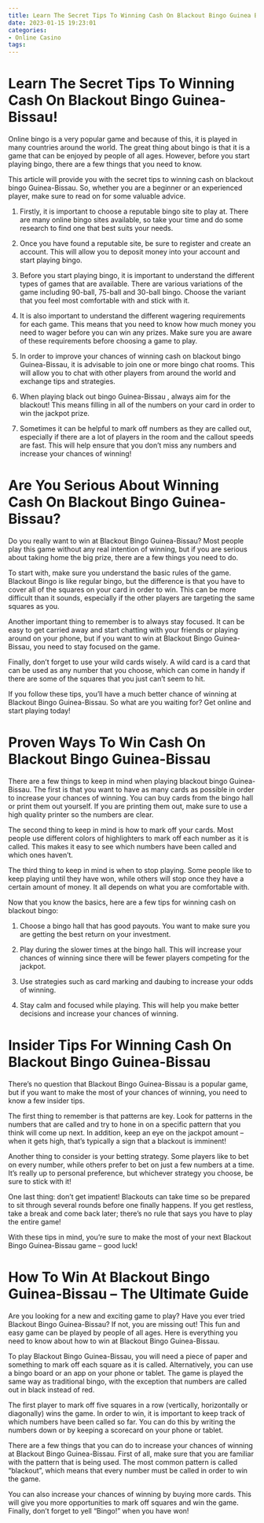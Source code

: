 ```yaml
---
title: Learn The Secret Tips To Winning Cash On Blackout Bingo Guinea Bissau!
date: 2023-01-15 19:23:01
categories:
- Online Casino
tags:
---
```



#  Learn The Secret Tips To Winning Cash On Blackout Bingo Guinea-Bissau!

Online bingo is a very popular game and because of this, it is played in many countries around the world. The great thing about bingo is that it is a game that can be enjoyed by people of all ages. However, before you start playing bingo, there are a few things that you need to know.

This article will provide you with the secret tips to winning cash on blackout bingo Guinea-Bissau. So, whether you are a beginner or an experienced player, make sure to read on for some valuable advice.

1) Firstly, it is important to choose a reputable bingo site to play at. There are many online bingo sites available, so take your time and do some research to find one that best suits your needs.

2) Once you have found a reputable site, be sure to register and create an account. This will allow you to deposit money into your account and start playing bingo.

3) Before you start playing bingo, it is important to understand the different types of games that are available. There are various variations of the game including 90-ball, 75-ball and 30-ball bingo. Choose the variant that you feel most comfortable with and stick with it.

4) It is also important to understand the different wagering requirements for each game. This means that you need to know how much money you need to wager before you can win any prizes. Make sure you are aware of these requirements before choosing a game to play.

5) In order to improve your chances of winning cash on blackout bingo Guinea-Bissau, it is advisable to join one or more bingo chat rooms. This will allow you to chat with other players from around the world and exchange tips and strategies.

6) When playing black out bingo Guinea-Bissau , always aim for the blackout! This means filling in all of the numbers on your card in order to win the jackpot prize.


7) Sometimes it can be helpful to mark off numbers as they are called out, especially if there are a lot of players in the room and the callout speeds are fast. This will help ensure that you don’t miss any numbers and increase your chances of winning!

#  Are You Serious About Winning Cash On Blackout Bingo Guinea-Bissau? 

Do you really want to win at Blackout Bingo Guinea-Bissau? Most people play this game without any real intention of winning, but if you are serious about taking home the big prize, there are a few things you need to do.

To start with, make sure you understand the basic rules of the game. Blackout Bingo is like regular bingo, but the difference is that you have to cover all of the squares on your card in order to win. This can be more difficult than it sounds, especially if the other players are targeting the same squares as you.

Another important thing to remember is to always stay focused. It can be easy to get carried away and start chatting with your friends or playing around on your phone, but if you want to win at Blackout Bingo Guinea-Bissau, you need to stay focused on the game.

Finally, don’t forget to use your wild cards wisely. A wild card is a card that can be used as any number that you choose, which can come in handy if there are some of the squares that you just can’t seem to hit.

If you follow these tips, you’ll have a much better chance of winning at Blackout Bingo Guinea-Bissau. So what are you waiting for? Get online and start playing today!

#  Proven Ways To Win Cash On Blackout Bingo Guinea-Bissau 

There are a few things to keep in mind when playing blackout bingo Guinea-Bissau. The first is that you want to have as many cards as possible in order to increase your chances of winning. You can buy cards from the bingo hall or print them out yourself. If you are printing them out, make sure to use a high quality printer so the numbers are clear.

The second thing to keep in mind is how to mark off your cards. Most people use different colors of highlighters to mark off each number as it is called. This makes it easy to see which numbers have been called and which ones haven’t.

The third thing to keep in mind is when to stop playing. Some people like to keep playing until they have won, while others will stop once they have a certain amount of money. It all depends on what you are comfortable with.

Now that you know the basics, here are a few tips for winning cash on blackout bingo:

1) Choose a bingo hall that has good payouts. You want to make sure you are getting the best return on your investment.

2) Play during the slower times at the bingo hall. This will increase your chances of winning since there will be fewer players competing for the jackpot.

3) Use strategies such as card marking and daubing to increase your odds of winning.

4) Stay calm and focused while playing. This will help you make better decisions and increase your chances of winning.

#  Insider Tips For Winning Cash On Blackout Bingo Guinea-Bissau 

There’s no question that Blackout Bingo Guinea-Bissau is a popular game, but if you want to make the most of your chances of winning, you need to know a few insider tips. 

The first thing to remember is that patterns are key. Look for patterns in the numbers that are called and try to hone in on a specific pattern that you think will come up next. In addition, keep an eye on the jackpot amount – when it gets high, that’s typically a sign that a blackout is imminent! 

Another thing to consider is your betting strategy. Some players like to bet on every number, while others prefer to bet on just a few numbers at a time. It’s really up to personal preference, but whichever strategy you choose, be sure to stick with it! 

One last thing: don’t get impatient! Blackouts can take time so be prepared to sit through several rounds before one finally happens. If you get restless, take a break and come back later; there’s no rule that says you have to play the entire game! 

With these tips in mind, you’re sure to make the most of your next Blackout Bingo Guinea-Bissau game – good luck!

#  How To Win At Blackout Bingo Guinea-Bissau – The Ultimate Guide

Are you looking for a new and exciting game to play? Have you ever tried Blackout Bingo Guinea-Bissau? If not, you are missing out! This fun and easy game can be played by people of all ages. Here is everything you need to know about how to win at Blackout Bingo Guinea-Bissau.

To play Blackout Bingo Guinea-Bissau, you will need a piece of paper and something to mark off each square as it is called. Alternatively, you can use a bingo board or an app on your phone or tablet. The game is played the same way as traditional bingo, with the exception that numbers are called out in black instead of red.

The first player to mark off five squares in a row (vertically, horizontally or diagonally) wins the game. In order to win, it is important to keep track of which numbers have been called so far. You can do this by writing the numbers down or by keeping a scorecard on your phone or tablet.

There are a few things that you can do to increase your chances of winning at Blackout Bingo Guinea-Bissau. First of all, make sure that you are familiar with the pattern that is being used. The most common pattern is called “blackout”, which means that every number must be called in order to win the game.

You can also increase your chances of winning by buying more cards. This will give you more opportunities to mark off squares and win the game. Finally, don’t forget to yell “Bingo!” when you have won!